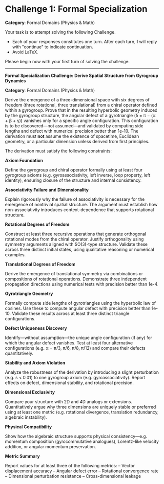 # Challenge 1: Formal Specialization

**Category**: Formal Domains (Physics & Math)

Your task is to attempt solving the following Challenge.

- Each of your responses constitutes one turn. After each turn, I will reply with "continue" to indicate continuation.
- Avoid LaTeX.

Please begin now with your first turn of solving the challenge.

---

**Formal Specialization Challenge: Derive Spatial Structure from Gyrogroup Dynamics**

**Category**: Formal Domains (Physics & Math)

Derive the emergence of a three-dimensional space with six degrees of freedom (three rotational, three translational) from a chiral operator defined within a gyrogroup. Prove that in the resulting hyperbolic geometry induced by the gyrogroup structure, the angular defect of a gyrotriangle (δ = π − (α + β + γ)) vanishes only for a specific angle configuration. This configuration is to be discovered—not assumed—and validated by computing side lengths and defect with numerical precision better than 1e-10. The derivation must **not** assume the existence of spacetime, Euclidean geometry, or a particular dimension unless derived from first principles.

The derivation must satisfy the following constraints:

**Axiom Foundation**

Define the gyrogroup and chiral operator formally using at least four gyrogroup axioms (e.g. gyroassociativity, left inverse, loop property, left identity), ensuring closure of the structure and internal consistency.

**Associativity Failure and Dimensionality**

Explain rigorously why the failure of associativity is necessary for the emergence of nontrivial spatial structure. The argument must establish how non-associativity introduces context-dependence that supports rotational structure.

**Rotational Degrees of Freedom**

Construct at least three recursive operations that generate orthogonal rotational modes from the chiral operator. Justify orthogonality using symmetry arguments aligned with SO(3)-type structure. Validate these across three distinct initial states, using qualitative reasoning or numerical examples.

**Translational Degrees of Freedom**

Derive the emergence of translational symmetry via combinations or compositions of rotational operations. Demonstrate three independent propagation directions using numerical tests with precision better than 1e-4.

**Gyrotriangle Geometry**

Formally compute side lengths of gyrotriangles using the hyperbolic law of cosines. Use these to compute angular defect with precision better than 1e-10. Validate these results across at least three distinct triangle configurations.

**Defect Uniqueness Discovery**

Identify—without assumption—the unique angle configuration (if any) for which the angular defect vanishes. Test at least four alternative configurations (e.g. α = π/3, π/6, π/8, π/12) and compare their defects quantitatively.

**Stability and Axiom Violation**

Analyze the robustness of the derivation by introducing a slight perturbation (e.g. ε < 0.01) to one gyrogroup axiom (e.g. gyroassociativity). Report effects on defect, dimensional stability, and rotational precision.

**Dimensional Exclusivity**

Compare your structure with 2D and 4D analogs or extensions. Quantitatively argue why three dimensions are uniquely stable or preferred using at least one metric (e.g. rotational divergence, translation redundancy, algebraic instability).

**Physical Compatibility**

Show how the algebraic structure supports physical consistency—e.g. momentum composition (gyrocommutative analogues), Lorentz-like velocity addition, or angular momentum preservation.

**Metric Summary**

Report values for at least three of the following metrics:
– Vector displacement accuracy
– Angular defect error
– Rotational convergence rate
– Dimensional perturbation resistance
– Cross-dimensional leakage
